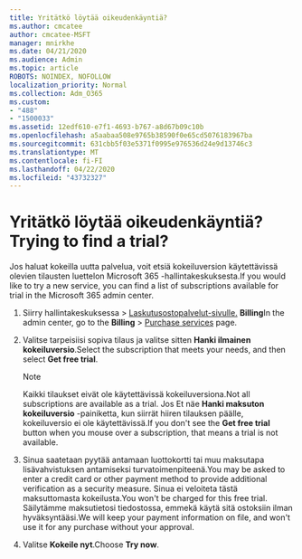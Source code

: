```yaml
---
title: Yritätkö löytää oikeudenkäyntiä?
ms.author: cmcatee
author: cmcatee-MSFT
manager: mnirkhe
ms.date: 04/21/2020
ms.audience: Admin
ms.topic: article
ROBOTS: NOINDEX, NOFOLLOW
localization_priority: Normal
ms.collection: Adm_O365
ms.custom:
- "488"
- "1500033"
ms.assetid: 12edf610-e7f1-4693-b767-a8d67b09c10b
ms.openlocfilehash: a5aabaa508e9765b38590f0e65cd5076183967ba
ms.sourcegitcommit: 631cbb5f03e5371f0995e976536d24e9d13746c3
ms.translationtype: MT
ms.contentlocale: fi-FI
ms.lasthandoff: 04/22/2020
ms.locfileid: "43732327"
---
```

# <a name="trying-to-find-a-trial"></a><span data-ttu-id="f5775-102">Yritätkö löytää oikeudenkäyntiä?</span><span class="sxs-lookup"><span data-stu-id="f5775-102">Trying to find a trial?</span></span>

<span data-ttu-id="f5775-103">Jos haluat kokeilla uutta palvelua, voit etsiä kokeiluversion käytettävissä olevien tilausten luettelon Microsoft 365 -hallintakeskuksesta.</span><span class="sxs-lookup"><span data-stu-id="f5775-103">If you would like to try a new service, you can find a list of subscriptions available for trial in the Microsoft 365 admin center.</span></span>
  
1. <span data-ttu-id="f5775-104">Siirry hallintakeskuksessa \> [Laskutusostopalvelut-sivulle.](https://go.microsoft.com/fwlink/p/?linkid=868433) **Billing**</span><span class="sxs-lookup"><span data-stu-id="f5775-104">In the admin center, go to the **Billing** \> [Purchase services](https://go.microsoft.com/fwlink/p/?linkid=868433) page.</span></span>

2. <span data-ttu-id="f5775-105">Valitse tarpeisiisi sopiva tilaus ja valitse sitten **Hanki ilmainen kokeiluversio**.</span><span class="sxs-lookup"><span data-stu-id="f5775-105">Select the subscription that meets your needs, and then select  **Get free trial**.</span></span>

    > [!NOTE]
    > <span data-ttu-id="f5775-106">Kaikki tilaukset eivät ole käytettävissä kokeiluversiona.</span><span class="sxs-lookup"><span data-stu-id="f5775-106">Not all subscriptions are available as a trial.</span></span> <span data-ttu-id="f5775-107">Jos Et näe **Hanki maksuton kokeiluversio** -painiketta, kun siirrät hiiren tilauksen päälle, kokeiluversio ei ole käytettävissä.</span><span class="sxs-lookup"><span data-stu-id="f5775-107">If you don't see the **Get free trial** button when you mouse over a subscription, that means a trial is not available.</span></span>
  
3. <span data-ttu-id="f5775-108">Sinua saatetaan pyytää antamaan luottokortti tai muu maksutapa lisävahvistuksen antamiseksi turvatoimenpiteenä.</span><span class="sxs-lookup"><span data-stu-id="f5775-108">You may be asked to enter a credit card or other payment method to provide additional verification as a security measure.</span></span> <span data-ttu-id="f5775-109">Sinua ei veloiteta tästä maksuttomasta kokeilusta.</span><span class="sxs-lookup"><span data-stu-id="f5775-109">You won't be charged for this free trial.</span></span> <span data-ttu-id="f5775-110">Säilytämme maksutietosi tiedostossa, emmekä käytä sitä ostoksiin ilman hyväksyntääsi.</span><span class="sxs-lookup"><span data-stu-id="f5775-110">We will keep your payment information on file, and won't use it for any purchase without your approval.</span></span>

4. <span data-ttu-id="f5775-111">Valitse **Kokeile nyt**.</span><span class="sxs-lookup"><span data-stu-id="f5775-111">Choose **Try now**.</span></span>